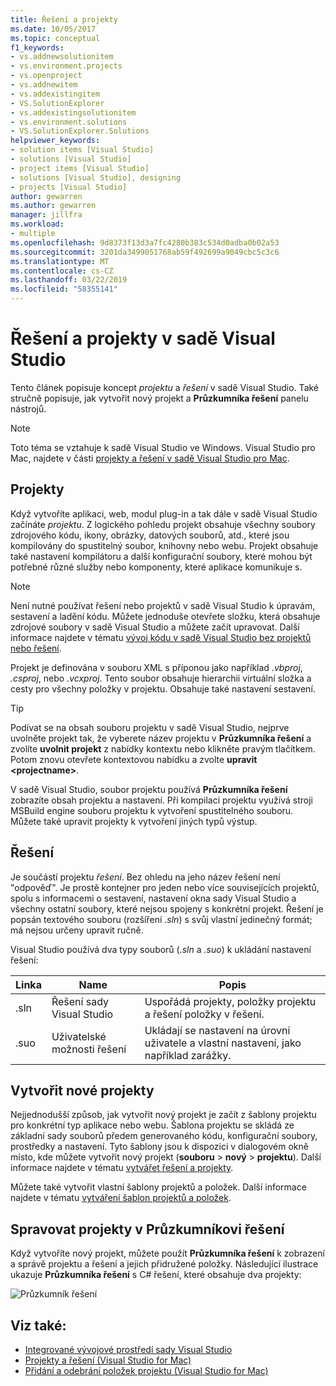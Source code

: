```yaml
---
title: Řešení a projekty
ms.date: 10/05/2017
ms.topic: conceptual
f1_keywords:
- vs.addnewsolutionitem
- vs.environment.projects
- vs.openproject
- vs.addnewitem
- vs.addexistingitem
- VS.SolutionExplorer
- vs.addexistingsolutionitem
- vs.environment.solutions
- VS.SolutionExplorer.Solutions
helpviewer_keywords:
- solution items [Visual Studio]
- solutions [Visual Studio]
- project items [Visual Studio]
- solutions [Visual Studio], designing
- projects [Visual Studio]
author: gewarren
ms.author: gewarren
manager: jillfra
ms.workload:
- multiple
ms.openlocfilehash: 9d8373f13d3a7fc4280b383c534d0adba0b02a53
ms.sourcegitcommit: 3201da3499051768ab59f492699a9049cbc5c3c6
ms.translationtype: MT
ms.contentlocale: cs-CZ
ms.lasthandoff: 03/22/2019
ms.locfileid: "58355141"
---
```

# <a name="solutions-and-projects-in-visual-studio"></a>Řešení a projekty v sadě Visual Studio

Tento článek popisuje koncept *projektu* a *řešení* v sadě Visual Studio. Také stručně popisuje, jak vytvořit nový projekt a **Průzkumníka řešení** panelu nástrojů.

> [!NOTE]
> Toto téma se vztahuje k sadě Visual Studio ve Windows. Visual Studio pro Mac, najdete v části [projekty a řešení v sadě Visual Studio pro Mac](/visualstudio/mac/projects-and-solutions).

## <a name="projects"></a>Projekty

Když vytvoříte aplikaci, web, modul plug-in a tak dále v sadě Visual Studio začínáte *projektu*. Z logického pohledu projekt obsahuje všechny soubory zdrojového kódu, ikony, obrázky, datových souborů, atd., které jsou kompilovány do spustitelný soubor, knihovny nebo webu. Projekt obsahuje také nastavení kompilátoru a další konfigurační soubory, které mohou být potřebné různé služby nebo komponenty, které aplikace komunikuje s.

> [!NOTE]
> Není nutné používat řešení nebo projektů v sadě Visual Studio k úpravám, sestavení a ladění kódu. Můžete jednoduše otevřete složku, která obsahuje zdrojové soubory v sadě Visual Studio a můžete začít upravovat. Další informace najdete v tématu [vývoj kódu v sadě Visual Studio bez projektů nebo řešení](../ide/develop-code-in-visual-studio-without-projects-or-solutions.md).

Projekt je definována v souboru XML s příponou jako například *.vbproj*, *.csproj*, nebo *.vcxproj*. Tento soubor obsahuje hierarchii virtuální složka a cesty pro všechny položky v projektu. Obsahuje také nastavení sestavení.

> [!TIP]
> Podívat se na obsah souboru projektu v sadě Visual Studio, nejprve uvolněte projekt tak, že vyberete název projektu v **Průzkumníka řešení** a zvolíte **uvolnit projekt** z nabídky kontextu nebo klikněte pravým tlačítkem. Potom znovu otevřete kontextovou nabídku a zvolte **upravit \<projectname\>**.

V sadě Visual Studio, soubor projektu používá **Průzkumníka řešení** zobrazíte obsah projektu a nastavení. Při kompilaci projektu využívá stroji MSBuild engine souboru projektu k vytvoření spustitelného souboru. Můžete také upravit projekty k vytvoření jiných typů výstup.

## <a name="solutions"></a>Řešení

Je součástí projektu *řešení*. Bez ohledu na jeho název řešení není "odpověď". Je prostě kontejner pro jeden nebo více souvisejících projektů, spolu s informacemi o sestavení, nastavení okna sady Visual Studio a všechny ostatní soubory, které nejsou spojeny s konkrétní projekt. Řešení je popsán textového souboru (rozšíření *.sln*) s svůj vlastní jedinečný formát; má nejsou určeny upravit ručně.

Visual Studio používá dva typy souborů (*.sln* a *.suo*) k ukládání nastavení řešení:

|Linka|Name|Popis|
|---------------|----------|-----------------|
|.sln|Řešení sady Visual Studio|Uspořádá projekty, položky projektu a řešení položky v řešení.|
|.suo|Uživatelské možnosti řešení|Ukládají se nastavení na úrovni uživatele a vlastní nastavení, jako například zarážky.|

## <a name="create-new-projects"></a>Vytvořit nové projekty

Nejjednodušší způsob, jak vytvořit nový projekt je začít z šablony projektu pro konkrétní typ aplikace nebo webu. Šablona projektu se skládá ze základní sady souborů předem generovaného kódu, konfigurační soubory, prostředky a nastavení. Tyto šablony jsou k dispozici v dialogovém okně místo, kde můžete vytvořit nový projekt (**souboru** > **nový** > **projektu**). Další informace najdete v tématu [vytvářet řešení a projekty](../ide/creating-solutions-and-projects.md).

Můžete také vytvořit vlastní šablony projektů a položek. Další informace najdete v tématu [vytváření šablon projektů a položek](../ide/creating-project-and-item-templates.md).

## <a name="manage-projects-in-solution-explorer"></a>Spravovat projekty v Průzkumníkovi řešení

Když vytvoříte nový projekt, můžete použít **Průzkumníka řešení** k zobrazení a správě projektu a řešení a jejich přidružené položky. Následující ilustrace ukazuje **Průzkumníka řešení** s C# řešení, které obsahuje dva projekty:

![Průzkumník řešení](../ide/media/vs2015_solution_explorer.png)

## <a name="see-also"></a>Viz také:

- [Integrované vývojové prostředí sady Visual Studio](../get-started/visual-studio-ide.md)
- [Projekty a řešení (Visual Studio for Mac)](/visualstudio/mac/projects-and-solutions)
- [Přidání a odebrání položek projektu (Visual Studio for Mac)](/visualstudio/mac/add-and-remove-project-items)